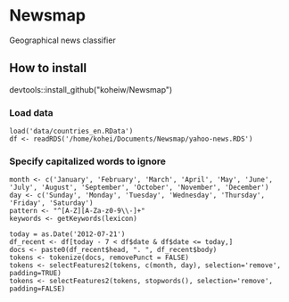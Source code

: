 # Newsmap
Geographical news classifier

## How to install
devtools::install_github("koheiw/Newsmap")

### Load data

```
load('data/countries_en.RData')
df <- readRDS('/home/kohei/Documents/Newsmap/yahoo-news.RDS')
```

### Specify capitalized words to ignore
```
month <- c('January', 'February', 'March', 'April', 'May', 'June', 'July', 'August', 'September', 'October', 'November', 'December')
day <- c('Sunday', 'Monday', 'Tuesday', 'Wednesday', 'Thursday', 'Friday', 'Saturday')
pattern <- "^[A-Z][A-Za-z0-9\\-]+"
keywords <- getKeywords(lexicon)

today = as.Date('2012-07-21')
df_recent <- df[today - 7 < df$date & df$date <= today,]
docs <- paste0(df_recent$head, ". ", df_recent$body)
tokens <- tokenize(docs, removePunct = FALSE)
tokens <- selectFeatures2(tokens, c(month, day), selection='remove', padding=TRUE)
tokens <- selectFeatures2(tokens, stopwords(), selection='remove', padding=FALSE)




```
